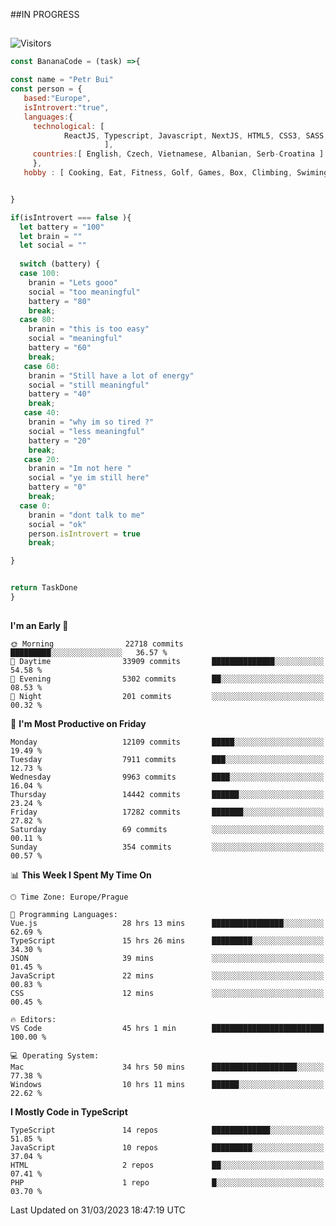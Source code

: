 ##IN PROGRESS
##
![Visitors](https://komarev.com/ghpvc/?username=petrbui&style=for-the-badge&label=Visitors+👀)
```Javascript
const BananaCode = (task) =>{

const name = "Petr Bui"
const person = {
   based:"Europe",
   isIntrovert:"true",
   languages:{
     technological: [ 
            ReactJS, Typescript, Javascript, NextJS, HTML5, CSS3, SASS, Redux, Node, Storybook, Styled-Component
                     ],
     countries:[ English, Czech, Vietnamese, Albanian, Serb-Croatina ]
     },
   hobby : [ Cooking, Eat, Fitness, Golf, Games, Box, Climbing, Swiming],


}

if(isIntrovert === false ){
  let battery = "100"
  let brain = ""
  let social = ""
  
  switch (battery) {
  case 100:
    branin = "Lets gooo"
    social = "too meaningful"
    battery = "80"
    break;
  case 80:
    branin = "this is too easy"
    social = "meaningful"
    battery = "60"
    break;
   case 60:
    branin = "Still have a lot of energy"
    social = "still meaningful"
    battery = "40"
    break;
   case 40:
    branin = "why im so tired ?"
    social = "less meaningful"
    battery = "20"
    break;
   case 20:
    branin = "Im not here "
    social = "ye im still here"
    battery = "0"
    break;
  case 0:
    branin = "dont talk to me"
    social = "ok"
    person.isIntrovert = true
    break;

}


return TaskDone
}
```



##
<!--
[![My GitHub stats](https://github-readme-stats.vercel.app/api?username=petrbui&theme=github_dark)](https://github.com/anuraghazra/github-readme-stats)

[![My wakatime stats](https://github-readme-stats.vercel.app/api/wakatime?username=petrbui&theme=github_dark)](https://github.com/anuraghazra/github-readme-stats)
-->
<!--START_SECTION:waka-->
**I'm an Early 🐤** 

```text
🌞 Morning                22718 commits       █████████░░░░░░░░░░░░░░░░   36.57 % 
🌆 Daytime                33909 commits       ██████████████░░░░░░░░░░░   54.58 % 
🌃 Evening                5302 commits        ██░░░░░░░░░░░░░░░░░░░░░░░   08.53 % 
🌙 Night                  201 commits         ░░░░░░░░░░░░░░░░░░░░░░░░░   00.32 % 
```
📅 **I'm Most Productive on Friday** 

```text
Monday                   12109 commits       █████░░░░░░░░░░░░░░░░░░░░   19.49 % 
Tuesday                  7911 commits        ███░░░░░░░░░░░░░░░░░░░░░░   12.73 % 
Wednesday                9963 commits        ████░░░░░░░░░░░░░░░░░░░░░   16.04 % 
Thursday                 14442 commits       ██████░░░░░░░░░░░░░░░░░░░   23.24 % 
Friday                   17282 commits       ███████░░░░░░░░░░░░░░░░░░   27.82 % 
Saturday                 69 commits          ░░░░░░░░░░░░░░░░░░░░░░░░░   00.11 % 
Sunday                   354 commits         ░░░░░░░░░░░░░░░░░░░░░░░░░   00.57 % 
```


📊 **This Week I Spent My Time On** 

```text
🕑︎ Time Zone: Europe/Prague

💬 Programming Languages: 
Vue.js                   28 hrs 13 mins      ████████████████░░░░░░░░░   62.69 % 
TypeScript               15 hrs 26 mins      █████████░░░░░░░░░░░░░░░░   34.30 % 
JSON                     39 mins             ░░░░░░░░░░░░░░░░░░░░░░░░░   01.45 % 
JavaScript               22 mins             ░░░░░░░░░░░░░░░░░░░░░░░░░   00.83 % 
CSS                      12 mins             ░░░░░░░░░░░░░░░░░░░░░░░░░   00.45 % 

🔥 Editors: 
VS Code                  45 hrs 1 min        █████████████████████████   100.00 % 

💻 Operating System: 
Mac                      34 hrs 50 mins      ███████████████████░░░░░░   77.38 % 
Windows                  10 hrs 11 mins      ██████░░░░░░░░░░░░░░░░░░░   22.62 % 
```

**I Mostly Code in TypeScript** 

```text
TypeScript               14 repos            █████████████░░░░░░░░░░░░   51.85 % 
JavaScript               10 repos            █████████░░░░░░░░░░░░░░░░   37.04 % 
HTML                     2 repos             ██░░░░░░░░░░░░░░░░░░░░░░░   07.41 % 
PHP                      1 repo              █░░░░░░░░░░░░░░░░░░░░░░░░   03.70 % 
```




 Last Updated on 31/03/2023 18:47:19 UTC
<!--END_SECTION:waka-->
